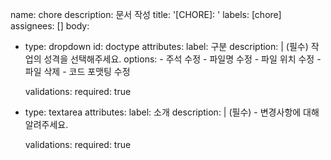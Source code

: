 name: chore
description: 문서 작성
title: '[CHORE]: '
labels: [chore]
assignees: []
body:
  - type: dropdown
    id: doctype
    attributes:
      label: 구분
      description: |
        (필수) 작업의 성격을 선택해주세요.
      options:
        - 주석 수정
        - 파일명 수정
        - 파일 위치 수정
        - 파일 삭제
        - 코드 포맷팅 수정

    validations:
      required: true
  - type: textarea
    attributes:
      label: 소개
      description: |
        (필수)
        - 변경사항에 대해 알려주세요.

    validations:
      required: true
